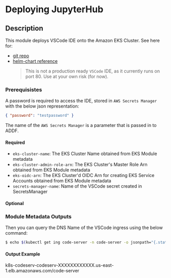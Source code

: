 # Deploying JupyterHub

## Description

This module deploys VSCode IDE onto the Amazon EKS Cluster. See here for:

- [git repo](https://github.com/coder/code-server)
- [helm-chart reference](https://coder.com/docs/code-server/latest/helm)
  > This is not a production ready `VSCode` IDE, as it currently runs on port 80. Use at your own risk (for now).

### Prerequisistes

A password is required to access the IDE, stored in `AWS Secrets Manager` with the below json representation:

```json
{ "password": "testpassword" }
```

The name of the `AWS Secrets Manager` is a parameter that is passed in to ADDF.

#### Required

- `eks-cluster-name`: The EKS Cluster Name obtained from EKS Module metadata
- `eks-cluster-admin-role-arn`: The EKS Cluster's Master Role Arn obtained from EKS Module metadata
- `eks-oidc-arn`: The EKS Cluster'd OIDC Arn for creating EKS Service Accounts obtained from EKS Module metadata
- `secrets-manager-name`: Name of the VSCode secret created in SecretsManager

#### Optional

### Module Metadata Outputs

Then you can query the DNS Name of the VSCode ingress using the below command:

```sh
$ echo $(kubectl get ing code-server -n code-server -o jsonpath="{.status.loadBalancer.ingress[0].hostname}")/code-server
```

#### Output Example

k8s-codeserv-codeserv-XXXXXXXXXXXX.us-east-1.elb.amazonaws.com/code-server
